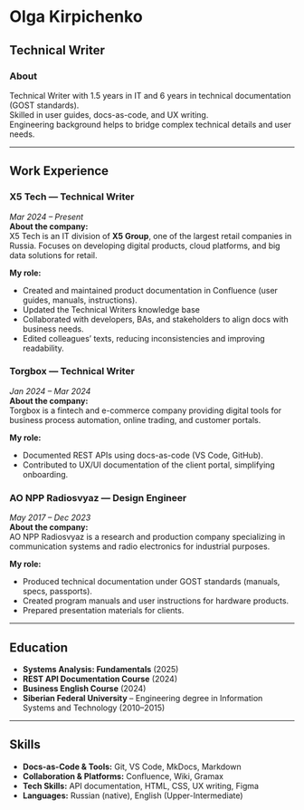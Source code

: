 # Olga Kirpichenko

## Technical Writer

### About
Technical Writer with 1.5 years in IT and 6 years in technical documentation (GOST standards).  
Skilled in user guides, docs-as-code, and UX writing.  
Engineering background helps to bridge complex technical details and user needs.  

---

## Work Experience

### X5 Tech — Technical Writer 
*Mar 2024 – Present*  
**About the company:**  
X5 Tech is an IT division of **X5 Group**, one of the largest retail companies in Russia. Focuses on developing digital products, cloud platforms, and big data solutions for retail.  

**My role:**  
- Created and maintained product documentation in Confluence (user guides, manuals, instructions).  
- Updated the Technical Writers knowledge base
- Collaborated with developers, BAs, and stakeholders to align docs with business needs.  
- Edited colleagues’ texts, reducing inconsistencies and improving readability.  

### Torgbox — Technical Writer  
*Jan 2024 – Mar 2024*  
**About the company:**  
Torgbox is a fintech and e-commerce company providing digital tools for business process automation, online trading, and customer portals.  

**My role:**  
- Documented REST APIs using docs-as-code (VS Code, GitHub).  
- Contributed to UX/UI documentation of the client portal, simplifying onboarding.  

### AO NPP Radiosvyaz — Design Engineer  
*May 2017 – Dec 2023*  
**About the company:**  
AO NPP Radiosvyaz is a research and production company specializing in communication systems and radio electronics for industrial purposes.

**My role:**  
- Produced technical documentation under GOST standards (manuals, specs, passports).  
- Created program manuals and user instructions for hardware products.  
- Prepared presentation materials for clients.  

---

## Education
- **Systems Analysis: Fundamentals** (2025)  
- **REST API Documentation Course** (2024)  
- **Business English Course** (2024)  
- **Siberian Federal University** – Engineering degree in Information Systems and Technology (2010–2015)  

---

## Skills
- **Docs-as-Code & Tools:** Git, VS Code, MkDocs, Markdown  
- **Collaboration & Platforms:** Confluence, Wiki, Gramax  
- **Tech Skills:** API documentation, HTML, CSS, UX writing, Figma  
- **Languages:** Russian (native), English (Upper-Intermediate)

